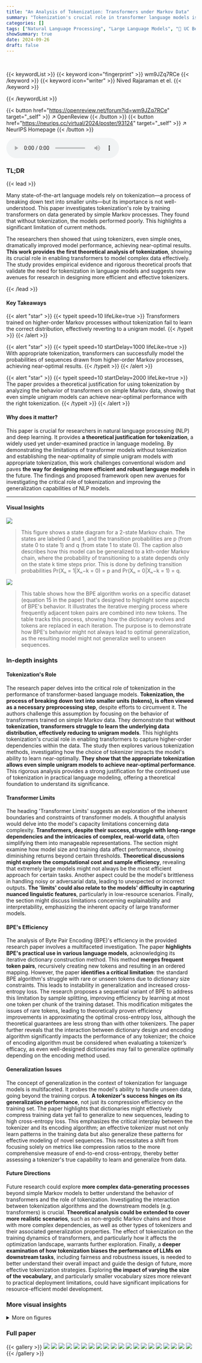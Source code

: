 ```yaml
---
title: "An Analysis of Tokenization: Transformers under Markov Data"
summary: "Tokenization's crucial role in transformer language models is revealed:  Transformers struggle on simple Markov data *without* tokenization, but achieve near-optimal performance *with* appropriate tok..."
categories: []
tags: ["Natural Language Processing", "Large Language Models", "🏢 UC Berkeley",]
showSummary: true
date: 2024-09-26
draft: false
---
```


<br>

{{< keywordList >}}
{{< keyword icon="fingerprint" >}} wm9JZq7RCe {{< /keyword >}}
{{< keyword icon="writer" >}} Nived Rajaraman et el. {{< /keyword >}}
 
{{< /keywordList >}}

{{< button href="https://openreview.net/forum?id=wm9JZq7RCe" target="_self" >}}
↗ OpenReview
{{< /button >}}
{{< button href="https://neurips.cc/virtual/2024/poster/93124" target="_self" >}}
↗ NeurIPS Homepage
{{< /button >}}


<audio controls>
    <source src="https://ai-paper-reviewer.com/wm9JZq7RCe/podcast.wav" type="audio/wav">
    Your browser does not support the audio element.
</audio>


### TL;DR


{{< lead >}}

Many state-of-the-art language models rely on tokenization—a process of breaking down text into smaller units—but its importance is not well-understood.  This paper investigates tokenization's role by training transformers on data generated by simple Markov processes.  They found that without tokenization, the models performed poorly. This highlights a significant limitation of current methods. 

The researchers then showed that using tokenizers, even simple ones, dramatically improved model performance, achieving near-optimal results. **This work provides the first theoretical analysis of tokenization**, showing its crucial role in enabling transformers to model complex data effectively. The study provides empirical evidence and rigorous theoretical proofs that validate the need for tokenization in language models and suggests new avenues for research in designing more efficient and effective tokenizers.

{{< /lead >}}


#### Key Takeaways

{{< alert "star" >}}
{{< typeit speed=10 lifeLike=true >}} Transformers trained on higher-order Markov processes without tokenization fail to learn the correct distribution, effectively reverting to a unigram model. {{< /typeit >}}
{{< /alert >}}

{{< alert "star" >}}
{{< typeit speed=10 startDelay=1000 lifeLike=true >}} With appropriate tokenization, transformers can successfully model the probabilities of sequences drawn from higher-order Markov processes, achieving near-optimal results. {{< /typeit >}}
{{< /alert >}}

{{< alert "star" >}}
{{< typeit speed=10 startDelay=2000 lifeLike=true >}} The paper provides a theoretical justification for using tokenization by analyzing the behavior of transformers on simple Markov data, showing that even simple unigram models can achieve near-optimal performance with the right tokenization. {{< /typeit >}}
{{< /alert >}}

#### Why does it matter?
This paper is crucial for researchers in natural language processing (NLP) and deep learning.  It provides **a theoretical justification for tokenization**, a widely used yet under-examined practice in language modeling. By demonstrating the limitations of transformer models without tokenization and establishing the near-optimality of simple unigram models *with* appropriate tokenization, this work challenges conventional wisdom and paves **the way for designing more efficient and robust language models** in the future. The findings and proposed framework open new avenues for investigating the critical role of tokenization and improving the generalization capabilities of NLP models.

------
#### Visual Insights



![](https://ai-paper-reviewer.com/wm9JZq7RCe/figures_2_1.jpg)

> This figure shows a state diagram for a 2-state Markov chain.  The states are labeled 0 and 1, and the transition probabilities are p (from state 0 to state 1) and q (from state 1 to state 0).  The caption also describes how this model can be generalized to a kth-order Markov chain, where the probability of transitioning to a state depends only on the state k time steps prior. This is done by defining transition probabilities Pr(Xₙ = 1|Xₙ−k = 0) = p and Pr(Xₙ = 0|Xₙ−k = 1) = q.





![](https://ai-paper-reviewer.com/wm9JZq7RCe/tables_22_1.jpg)

> This table shows how the BPE algorithm works on a specific dataset (equation 15 in the paper) that's designed to highlight some aspects of BPE's behavior. It illustrates the iterative merging process where frequently adjacent token pairs are combined into new tokens.  The table tracks this process, showing how the dictionary evolves and tokens are replaced in each iteration.  The purpose is to demonstrate how BPE's behavior might not always lead to optimal generalization, as the resulting model might not generalize well to unseen sequences.





### In-depth insights


#### Tokenization's Role
The research paper delves into the critical role of tokenization in the performance of transformer-based language models.  **Tokenization, the process of breaking down text into smaller units (tokens), is often viewed as a necessary preprocessing step**, despite efforts to circumvent it. The authors challenge this assumption by focusing on the behavior of transformers trained on simple Markov data.  They demonstrate that **without tokenization, transformers struggle to learn the underlying data distribution, effectively reducing to unigram models**. This highlights tokenization's crucial role in enabling transformers to capture higher-order dependencies within the data. The study then explores various tokenization methods, investigating how the choice of tokenizer impacts the model's ability to learn near-optimally.  **They show that the appropriate tokenization allows even simple unigram models to achieve near-optimal performance**. This rigorous analysis provides a strong justification for the continued use of tokenization in practical language modeling, offering a theoretical foundation to understand its significance.

#### Transformer Limits
The heading 'Transformer Limits' suggests an exploration of the inherent boundaries and constraints of transformer models.  A thoughtful analysis would delve into the model's capacity limitations concerning data complexity.  **Transformers, despite their success, struggle with long-range dependencies and the intricacies of complex, real-world data**, often simplifying them into manageable representations. The section might examine how model size and training data affect performance, showing diminishing returns beyond certain thresholds.  **Theoretical discussions might explore the computational cost and sample efficiency**, revealing that extremely large models might not always be the most efficient approach for certain tasks.   Another aspect could be the model's brittleness in handling noisy or adversarial data, leading to unexpected or incorrect outputs.  **The 'limits' could also relate to the models' difficulty in capturing nuanced linguistic features**, particularly in low-resource scenarios.  Finally, the section might discuss limitations concerning explainability and interpretability, emphasizing the inherent opacity of large transformer models.

#### BPE's Efficiency
The analysis of Byte Pair Encoding (BPE)'s efficiency in the provided research paper involves a multifaceted investigation.  The paper **highlights BPE's practical use in various language models**, acknowledging its iterative dictionary construction method. This method **merges frequent token pairs**, recursively creating new tokens and resulting in an ordered mapping. However, the paper **identifies a critical limitation**: the standard BPE algorithm's struggle with rare or unseen tokens due to dictionary size constraints. This leads to instability in generalization and increased cross-entropy loss. The research proposes a sequential variant of BPE to address this limitation by sample splitting, improving efficiency by learning at most one token per chunk of the training dataset.  This modification mitigates the issues of rare tokens, leading to theoretically proven efficiency improvements in approximating the optimal cross-entropy loss, although the theoretical guarantees are less strong than with other tokenizers. The paper further reveals that the interaction between dictionary design and encoding algorithm significantly impacts the performance of any tokenizer; the choice of encoding algorithm must be considered when evaluating a tokenizer’s efficacy, as even well-designed dictionaries may fail to generalize optimally depending on the encoding method used.

#### Generalization Issues
The concept of generalization in the context of tokenization for language models is multifaceted.  It probes the model's ability to handle unseen data, going beyond the training corpus.  **A tokenizer's success hinges on its generalization performance**, not just its compression efficiency on the training set.  The paper highlights that dictionaries might effectively compress training data yet fail to generalize to new sequences, leading to high cross-entropy loss. This emphasizes the critical interplay between the tokenizer and its encoding algorithm; an effective tokenizer must not only learn patterns in the training data but also generalize these patterns for effective modeling of novel sequences.  This necessitates a shift from focusing solely on metrics like compression ratios to the more comprehensive measure of end-to-end cross-entropy, thereby better assessing a tokenizer's true capability to learn and generalize from data.

#### Future Directions
Future research could explore **more complex data-generating processes** beyond simple Markov models to better understand the behavior of transformers and the role of tokenization.  Investigating the interaction between tokenization algorithms and the downstream models (e.g. transformers) is crucial.  **Theoretical analysis could be extended to cover more realistic scenarios**, such as non-ergodic Markov chains and those with more complex dependencies, as well as other types of tokenizers and their associated generalization properties.  The effect of tokenization on the training dynamics of transformers, and particularly how it affects the optimization landscape, warrants further exploration. Finally, a **deeper examination of how tokenization biases the performance of LLMs on downstream tasks**, including fairness and robustness issues, is needed to better understand their overall impact and guide the design of future, more effective tokenization strategies.  Exploring **the impact of varying the size of the vocabulary**, and particularly smaller vocabulary sizes more relevant to practical deployment limitations, could have significant implications for resource-efficient model development.


### More visual insights

<details>
<summary>More on figures
</summary>


![](https://ai-paper-reviewer.com/wm9JZq7RCe/figures_3_1.jpg)

> This figure visualizes the token distribution predicted by a transformer model at various positions within a test sequence. The transformer is trained on tokenized data using a learned BPE encoder with a dictionary size of 20.  Each vertical column represents the probability distribution of the next token, given the preceding tokens.  The relative uniformity of the columns across the x-axis (sequence length) suggests the model learns a unigram model, even though the data source is a more complex kth-order Markov process.


![](https://ai-paper-reviewer.com/wm9JZq7RCe/figures_4_1.jpg)

> This figure compares the performance of transformers trained on a simple Markov process with and without tokenization.  The left panel shows that without tokenization, the model fails to learn the data distribution, converging to a unigram model instead.  In contrast, the right panel shows that with the addition of BPE tokenization, the transformer is able to learn the target distribution successfully, achieving near-optimal cross-entropy loss. This illustrates the significant impact of tokenization on the performance of transformers on non-i.i.d data.


![](https://ai-paper-reviewer.com/wm9JZq7RCe/figures_4_2.jpg)

> This figure compares the training performance of transformers on an order-2 Markov process with and without tokenization. The left panel shows that without tokenization, the transformer's loss converges to that of the best unigram model, failing to learn the true Markov process.  The right panel demonstrates that with BPE tokenization (dictionary size 10), the transformer achieves near-optimal cross-entropy loss, demonstrating that tokenization helps transformers effectively model higher-order dependencies in data.


![](https://ai-paper-reviewer.com/wm9JZq7RCe/figures_7_1.jpg)

> This figure shows the training loss curves for transformer models trained on a second-order Markov process with and without tokenization.  The left panel displays the loss for a model trained without tokenization, showing it plateaus at the performance of a unigram model. The right panel shows the loss for a model trained with BPE tokenization, demonstrating that it reaches near-optimal performance.


![](https://ai-paper-reviewer.com/wm9JZq7RCe/figures_7_2.jpg)

> This figure compares the training performance of transformer models with and without tokenization on a second-order Markov process.  The left panel shows that without tokenization, the model fails to surpass the performance of a unigram model. The right panel demonstrates that with BPE tokenization (dictionary size 10), the model achieves near-optimal performance, indicating the importance of tokenization for transformer models trained on data with dependencies.


![](https://ai-paper-reviewer.com/wm9JZq7RCe/figures_8_1.jpg)

> This figure compares the performance of different tokenizers on the GLUE dataset in terms of cross-entropy loss. The x-axis shows the size of the dictionary used, and the y-axis represents the cross-entropy loss. The figure shows that tokenizers trained on Wikitext-103 significantly outperform the character-level tokenizer, highlighting the impact of tokenization on model performance. The different colored lines represent the different tokenizers (LZW, BPE, Unigram, Wordpiece, and Character), and the different markers within each line shows the performance of k-gram models (k=1, 2, 3, 4).


![](https://ai-paper-reviewer.com/wm9JZq7RCe/figures_8_2.jpg)

> This figure shows the training loss curves for transformers trained on a simple Markov process. The left plot displays the results when no tokenization is used, while the right plot shows the improved results when using a Byte Pair Encoding (BPE) tokenizer with a dictionary of size 10. The figure highlights the significant improvement in convergence speed and final loss when tokenization is applied.


![](https://ai-paper-reviewer.com/wm9JZq7RCe/figures_17_1.jpg)

> This figure is a tree diagram illustrating the heavy-hitting property of a dictionary. Each node represents a substring.  The circled nodes show substrings that are tokens. Red nodes show substrings that are *maximal* tokens; that is, tokens that are not prefixes of any other tokens in the dictionary. The red dotted line marks a boundary above which tokens are never selected by the greedy encoder, illustrating the fact that these maximal tokens have a low probability of appearing. The heavy hitting property is that these maximal tokens have a probability that is less than 1/dβ.


![](https://ai-paper-reviewer.com/wm9JZq7RCe/figures_25_1.jpg)

> This figure illustrates the process of jointly generating a sequence and its greedy encoding using a dictionary of substrings.  It starts by sampling a character from the stationary distribution and then iteratively builds a sequence and its encoding by selecting the longest token-prefix from an infinite trajectory on the tree, ensuring that the selected token's extension is not already present in the dictionary. This process continues until a complete sequence and its encoding are generated.


![](https://ai-paper-reviewer.com/wm9JZq7RCe/figures_26_1.jpg)

> This figure shows a tree structure representing substrings generated from a given alphabet. Nodes represent substrings and edges represent the addition of a character. Red nodes represent maximal tokens in the dictionary, meaning that no longer substring containing the token is also a token in the dictionary. The figure illustrates the heavy-hitting property, which ensures that maximal tokens have low probabilities and that the greedy encoder assigns tokens far from the root node.


![](https://ai-paper-reviewer.com/wm9JZq7RCe/figures_27_1.jpg)

> This figure illustrates the proof of Lemma B.6 by contradiction. It shows that if two tokens decode to the same character substring, then at each step in the merging process, these occurrences of the substring must map to the same sequence of tokens, which leads to a contradiction. This demonstrates that tokens assigned by Algorithm 1 must have distinct character representations.


![](https://ai-paper-reviewer.com/wm9JZq7RCe/figures_41_1.jpg)

> This figure shows a state diagram of a 2-state Markov chain.  The probability of transitioning from state 0 to state 1 is δ, and from state 1 to state 0 is also δ.  The self-transition probabilities (remaining in the same state) are 1-δ.  The caption also mentions a kth-order extension where the state transitions depend only on the kth previous state, with probabilities p and q for transitioning to state 1 from state 0, and state 0 from state 1, respectively.


</details>






### Full paper

{{< gallery >}}
<img src="https://ai-paper-reviewer.com/wm9JZq7RCe/1.png" class="grid-w50 md:grid-w33 xl:grid-w25" />
<img src="https://ai-paper-reviewer.com/wm9JZq7RCe/2.png" class="grid-w50 md:grid-w33 xl:grid-w25" />
<img src="https://ai-paper-reviewer.com/wm9JZq7RCe/3.png" class="grid-w50 md:grid-w33 xl:grid-w25" />
<img src="https://ai-paper-reviewer.com/wm9JZq7RCe/4.png" class="grid-w50 md:grid-w33 xl:grid-w25" />
<img src="https://ai-paper-reviewer.com/wm9JZq7RCe/5.png" class="grid-w50 md:grid-w33 xl:grid-w25" />
<img src="https://ai-paper-reviewer.com/wm9JZq7RCe/6.png" class="grid-w50 md:grid-w33 xl:grid-w25" />
<img src="https://ai-paper-reviewer.com/wm9JZq7RCe/7.png" class="grid-w50 md:grid-w33 xl:grid-w25" />
<img src="https://ai-paper-reviewer.com/wm9JZq7RCe/8.png" class="grid-w50 md:grid-w33 xl:grid-w25" />
<img src="https://ai-paper-reviewer.com/wm9JZq7RCe/9.png" class="grid-w50 md:grid-w33 xl:grid-w25" />
<img src="https://ai-paper-reviewer.com/wm9JZq7RCe/10.png" class="grid-w50 md:grid-w33 xl:grid-w25" />
<img src="https://ai-paper-reviewer.com/wm9JZq7RCe/11.png" class="grid-w50 md:grid-w33 xl:grid-w25" />
<img src="https://ai-paper-reviewer.com/wm9JZq7RCe/12.png" class="grid-w50 md:grid-w33 xl:grid-w25" />
<img src="https://ai-paper-reviewer.com/wm9JZq7RCe/13.png" class="grid-w50 md:grid-w33 xl:grid-w25" />
<img src="https://ai-paper-reviewer.com/wm9JZq7RCe/14.png" class="grid-w50 md:grid-w33 xl:grid-w25" />
<img src="https://ai-paper-reviewer.com/wm9JZq7RCe/15.png" class="grid-w50 md:grid-w33 xl:grid-w25" />
<img src="https://ai-paper-reviewer.com/wm9JZq7RCe/16.png" class="grid-w50 md:grid-w33 xl:grid-w25" />
<img src="https://ai-paper-reviewer.com/wm9JZq7RCe/17.png" class="grid-w50 md:grid-w33 xl:grid-w25" />
<img src="https://ai-paper-reviewer.com/wm9JZq7RCe/18.png" class="grid-w50 md:grid-w33 xl:grid-w25" />
<img src="https://ai-paper-reviewer.com/wm9JZq7RCe/19.png" class="grid-w50 md:grid-w33 xl:grid-w25" />
<img src="https://ai-paper-reviewer.com/wm9JZq7RCe/20.png" class="grid-w50 md:grid-w33 xl:grid-w25" />
{{< /gallery >}}